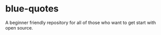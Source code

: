 # blue-quotes
A beginner friendly repository for all of those who want to get start with open source.
